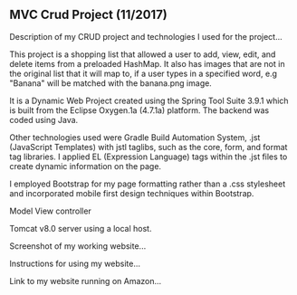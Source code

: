## MVC Crud Project (11/2017)
Description of my CRUD project and technologies I used for the project...

This project is a shopping list that allowed a user to add, view, edit, and delete items
from a preloaded HashMap. It also has images that are not in the original list that it will map to, if a user types in a specified word, e.g "Banana" will be matched with the banana.png image.

It is a Dynamic Web Project created using the Spring Tool Suite 3.9.1 which is built from the Eclipse Oxygen.1a (4.7.1a) platform. The backend was coded using Java.

Other technologies used were Gradle Build Automation System, .jst (JavaScript Templates) with jstl taglibs, such as the core, form, and format tag libraries. I applied EL (Expression Language) tags within the .jst files to create dynamic information on the page.

I employed Bootstrap for my page formatting rather than a .css stylesheet and incorporated mobile first design techniques within Bootstrap.

Model View controller

Tomcat v8.0 server using a local host.

Screenshot of my working website...

Instructions for using my website...


Link to my website running on Amazon...

